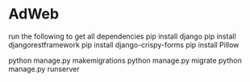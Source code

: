 # AdWeb

run the following to get all dependencies
pip install django
pip install djangorestframework
pip install django-crispy-forms
pip install Pillow

python manage.py makemigrations
python manage.py migrate
python manage.py runserver